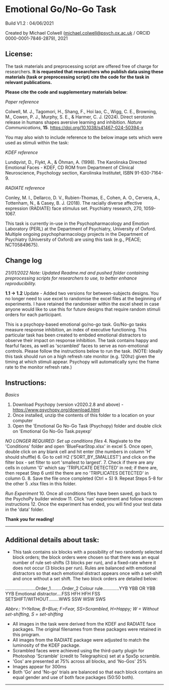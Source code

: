 # Emotional Go/No-Go Task

Build V1.2 : 04/06/2021

Created by Michael Colwell (michael.colwell@psych.ox.ac.uk / ORCID 0000-0001-7846-2879), 2021

## License: 
The task materials and preprocessing script are offered free of charge for researchers. **It is requested that researchers who publish data using these materials (task or preprocessing script) cite the code for the task in relevant publications.**

**Please cite the code and supplementary materials below**:

*Paper reference*

Colwell, M. J., Tagomori, H., Shang, F., Hoi Iao, C., Wigg, C. E., Browning, M., Cowen, P. J., Murphy, S. E., & Harmer, C. J. (2024). 
Direct serotonin release in humans shapes aversive learning and inhibition. _Nature Communications_, **15**. https://doi.org/10.1038/s41467-024-50394-x

You may also wish to include reference to the below image sets which were used as stimuli within the task:

*KDEF reference*

Lundqvist, D., Flykt, A., &  Öhman, A. (1998). The Karolinska Directed Emotional Faces - KDEF, CD ROM from Department of Clinical Neuroscience, Psychology section, Karolinska Institutet, ISBN 91-630-7164-9.

*RADIATE reference*

Conley, M. I., Dellarco, D. V., Rubien-Thomas, E., Cohen, A. O., Cervera, A., Tottenham, N., & Casey, B. J. (2018). The racially diverse affective expression (RADIATE) face stimulus set. Psychiatry research, 270, 1059-1067.

This task is currently in-use in the Psychopharmacology and Emotion Laboratory (PERL) at the Department of Psychiatry, University of Oxford. Multiple ongoing psychopharmacology projects in the Department of Psychiatry (University of Oxford) are using this task (e.g., PEACE; NCT05849675). 

## Change log
*21/01/2022 Note: Updated Readme.md and pushed folder containing preprocessing scripts for researchers to use, to better enhance reproducibility.*

**1.1 -> 1.2** Update - Added two versions for between-subjects designs. You no longer need to use excel to randomise the excel
files at the beginning of experiments. I have retained the randomiser within the excel sheet in case anyone would like to use
this for future designs that require random stimuli orders for each participant.

This is a psychopy-based emotional go/no-go task. Go/No-go tasks measure response inhibition, an index of executive functioning.
This particular task has been created to embded emotional distractors to observe their impact on response inhibition.
The task contains happy and fearful faces, as well as 'scrambled' faces to serve as non-emotional controls.
Please follow the instructions below to run the task. (NOTE: Ideally this task should run on a high refresh rate monitor (e.g.
120hz) given the timing at which stimuli appear. Psychopy will automatically sync the frame rate to the monitor refresh rate.)

## Instructions:

*Basics*
1. Download Psychopy (version v2020.2.8 and above) - https://www.psychopy.org/download.html
2. Once installed, unzip the contents of this folder to a location on your computer
3. Open the 'Emotional Go No-Go Task (Psychopy) folder and double click on 'Emotional Go No-Go Task.psyexp'

*NO LONGER REQUIRED: Set up conditions files*
4. Nagivate to the 'Conditions' folder and open 'BlueFearStop.xlsx' in excel
5. Once open, double click on any blank cell and hit enter (the numbers in column 'H' should shuffle)
6. Go to cell H2 ('SORT_BY_SMALLEST') and click on the filter box - set filter to sort 'smallest to largest'.
7. Check if there are any cells in column 'G' which say 'TRIPLICATE DETECTED' in red; if there are, then repeat Step 6 until the there are no 'TRIPLICATES DETECTED' in column G.
8. Save the file once completed (Ctrl + S)
9. Repeat Steps 5-8 for the other 5 .xlsx files in this folder.

*Run Experiment*
10. Once all conditions files have been saved, go back to the PsychoPy builder window
11. Click 'run' experiment and follow onscreen instructions
12. Once the experiment has ended, you will find your test data in the 'data' folder.

**Thank you for reading!**

------------------------------------------

## Additional details about task:

- This task contains six blocks with a possibility of two randomly selected block orders; the block orders were chosen so that there was an equal number of rule set-shifts (3 blocks per run),
and a fixed-rate where it does not occur (3 blocks per run). Rules are balanced with emotional distractors so that each emotional distract appears once with a set-shift and once without a set shift. The two block orders
are detailed below:

........................Order_1.........Order_2
Colour rule.............YYB YBB   OR    YBB YYB
Emotional distractor....FSS HFH         HFH FSS
SETSHIFT/WITHOUT........WWS SSW         WSW SWS

*Abbrv.: Y=Yellow, B=Blue; F=Fear, SS=Scrambled, H=Happy; W = Without set-shifting, S = set-shifting*

- All images in the task were derived from the KDEF and RADIATE face packages. The original filenames from these packages were retained in this program. 
- All images from the RADIATE package were adjusted to match the luminosity of the KDEF package.
- Scrambled faces were achieved using the third-party plugin for Photoshop 'Scramble' (credit to Telegraphics) set at a 5px5p scramble.
- 'Gos' are presented at 75% across all blocks, and 'No-Gos' 25%
- Images appear for 300ms
- Both 'Go' and 'No-go' trials are balanced so that each block contains an equal gender and use of both face packages (50:50 both).

------------------------------------------

